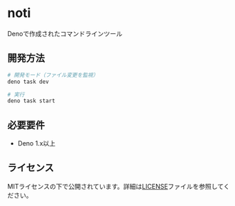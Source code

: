 # noti

Denoで作成されたコマンドラインツール

## 開発方法

```bash
# 開発モード（ファイル変更を監視）
deno task dev

# 実行
deno task start
```

## 必要要件

- Deno 1.x以上

## ライセンス

MITライセンスの下で公開されています。詳細は[LICENSE](LICENSE)ファイルを参照してください。 
